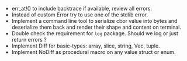 * err_at!() to include backtrace if available, review all errors.
* Instead of custom Error try to use one of the stdlib error.
* Implement a command line tool to serialize cbor value into bytes and deserialize them
  back and render their shape and content on terminal.
* Double check the requirement for `log` package. Should we log or just return errors ?
* Implement Diff for basic-types:
  array, slice, string, Vec, tuple.
* Implement NoDiff as procedural macro on any value struct or enum.
